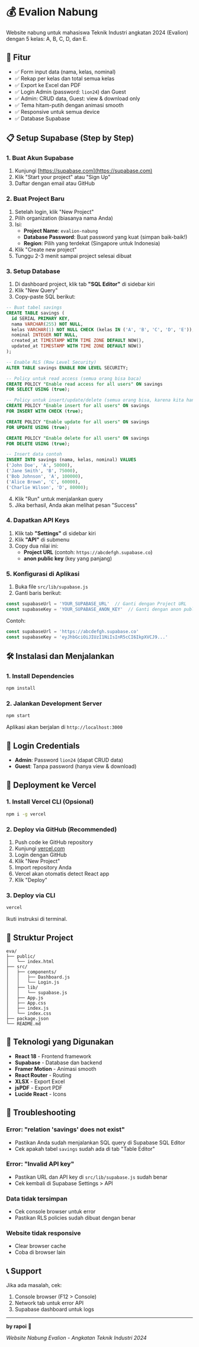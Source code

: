 # 💰 Evalion Nabung

Website nabung untuk mahasiswa Teknik Industri angkatan 2024 (Evalion) dengan 5 kelas: A, B, C, D, dan E.

## 🚀 Fitur

- ✅ Form input data (nama, kelas, nominal)
- ✅ Rekap per kelas dan total semua kelas
- ✅ Export ke Excel dan PDF
- ✅ Login Admin (password: `lion24`) dan Guest
- ✅ Admin: CRUD data, Guest: view & download only
- ✅ Tema hitam-putih dengan animasi smooth
- ✅ Responsive untuk semua device
- ✅ Database Supabase

## 📋 Setup Supabase (Step by Step)

### 1. Buat Akun Supabase
1. Kunjungi [https://supabase.com](https://supabase.com)
2. Klik "Start your project" atau "Sign Up"
3. Daftar dengan email atau GitHub

### 2. Buat Project Baru
1. Setelah login, klik "New Project"
2. Pilih organization (biasanya nama Anda)
3. Isi:
   - **Project Name**: `evalion-nabung`
   - **Database Password**: Buat password yang kuat (simpan baik-baik!)
   - **Region**: Pilih yang terdekat (Singapore untuk Indonesia)
4. Klik "Create new project"
5. Tunggu 2-3 menit sampai project selesai dibuat

### 3. Setup Database
1. Di dashboard project, klik tab **"SQL Editor"** di sidebar kiri
2. Klik "New Query"
3. Copy-paste SQL berikut:

```sql
-- Buat tabel savings
CREATE TABLE savings (
  id SERIAL PRIMARY KEY,
  nama VARCHAR(255) NOT NULL,
  kelas VARCHAR(1) NOT NULL CHECK (kelas IN ('A', 'B', 'C', 'D', 'E')),
  nominal INTEGER NOT NULL,
  created_at TIMESTAMP WITH TIME ZONE DEFAULT NOW(),
  updated_at TIMESTAMP WITH TIME ZONE DEFAULT NOW()
);

-- Enable RLS (Row Level Security)
ALTER TABLE savings ENABLE ROW LEVEL SECURITY;

-- Policy untuk read access (semua orang bisa baca)
CREATE POLICY "Enable read access for all users" ON savings
FOR SELECT USING (true);

-- Policy untuk insert/update/delete (semua orang bisa, karena kita handle auth di frontend)
CREATE POLICY "Enable insert for all users" ON savings
FOR INSERT WITH CHECK (true);

CREATE POLICY "Enable update for all users" ON savings
FOR UPDATE USING (true);

CREATE POLICY "Enable delete for all users" ON savings
FOR DELETE USING (true);

-- Insert data contoh
INSERT INTO savings (nama, kelas, nominal) VALUES
('John Doe', 'A', 50000),
('Jane Smith', 'B', 75000),
('Bob Johnson', 'A', 100000),
('Alice Brown', 'C', 60000),
('Charlie Wilson', 'D', 80000);
```

4. Klik "Run" untuk menjalankan query
5. Jika berhasil, Anda akan melihat pesan "Success"

### 4. Dapatkan API Keys
1. Klik tab **"Settings"** di sidebar kiri
2. Klik **"API"** di submenu
3. Copy dua nilai ini:
   - **Project URL** (contoh: `https://abcdefgh.supabase.co`)
   - **anon public key** (key yang panjang)

### 5. Konfigurasi di Aplikasi
1. Buka file `src/lib/supabase.js`
2. Ganti baris berikut:
```javascript
const supabaseUrl = 'YOUR_SUPABASE_URL'  // Ganti dengan Project URL
const supabaseKey = 'YOUR_SUPABASE_ANON_KEY'  // Ganti dengan anon public key
```

Contoh:
```javascript
const supabaseUrl = 'https://abcdefgh.supabase.co'
const supabaseKey = 'eyJhbGciOiJIUzI1NiIsInR5cCI6IkpXVCJ9...'
```

## 🛠️ Instalasi dan Menjalankan

### 1. Install Dependencies
```bash
npm install
```

### 2. Jalankan Development Server
```bash
npm start
```

Aplikasi akan berjalan di `http://localhost:3000`

## 🔐 Login Credentials

- **Admin**: Password `lion24` (dapat CRUD data)
- **Guest**: Tanpa password (hanya view & download)

## 📱 Deployment ke Vercel

### 1. Install Vercel CLI (Opsional)
```bash
npm i -g vercel
```

### 2. Deploy via GitHub (Recommended)
1. Push code ke GitHub repository
2. Kunjungi [vercel.com](https://vercel.com)
3. Login dengan GitHub
4. Klik "New Project"
5. Import repository Anda
6. Vercel akan otomatis detect React app
7. Klik "Deploy"

### 3. Deploy via CLI
```bash
vercel
```

Ikuti instruksi di terminal.

## 📁 Struktur Project

```
eva/
├── public/
│   └── index.html
├── src/
│   ├── components/
│   │   ├── Dashboard.js
│   │   └── Login.js
│   ├── lib/
│   │   └── supabase.js
│   ├── App.js
│   ├── App.css
│   ├── index.js
│   └── index.css
├── package.json
└── README.md
```

## 🎨 Teknologi yang Digunakan

- **React 18** - Frontend framework
- **Supabase** - Database dan backend
- **Framer Motion** - Animasi smooth
- **React Router** - Routing
- **XLSX** - Export Excel
- **jsPDF** - Export PDF
- **Lucide React** - Icons

## 🐛 Troubleshooting

### Error: "relation 'savings' does not exist"
- Pastikan Anda sudah menjalankan SQL query di Supabase SQL Editor
- Cek apakah tabel `savings` sudah ada di tab "Table Editor"

### Error: "Invalid API key"
- Pastikan URL dan API key di `src/lib/supabase.js` sudah benar
- Cek kembali di Supabase Settings > API

### Data tidak tersimpan
- Cek console browser untuk error
- Pastikan RLS policies sudah dibuat dengan benar

### Website tidak responsive
- Clear browser cache
- Coba di browser lain

## 📞 Support

Jika ada masalah, cek:
1. Console browser (F12 > Console)
2. Network tab untuk error API
3. Supabase dashboard untuk logs

---

**by rapoi** 🚀

*Website Nabung Evalion - Angkatan Teknik Industri 2024*